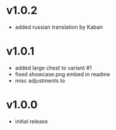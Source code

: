 # v1.0.2
* added russian translation by Kaban

# v1.0.1
* added large chest to variant #1
* fixed showcase.png embed in readme
* misc adjustments to

# v1.0.0
* initial release
